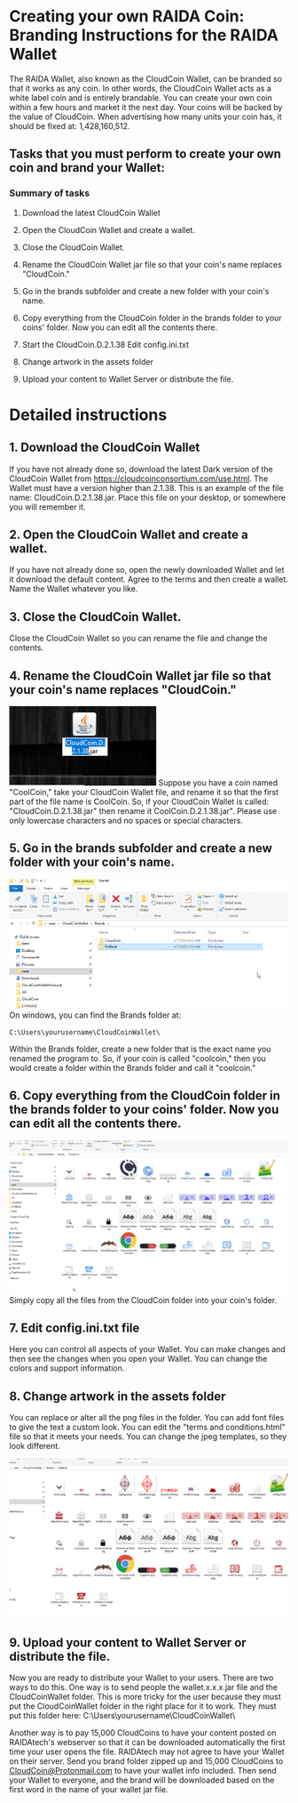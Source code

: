# Creating your own RAIDA Coin: Branding Instructions for the RAIDA Wallet

The RAIDA Wallet, also known as the CloudCoin Wallet, can be branded so that 
it works as any coin. In other words, the CloudCoin Wallet acts as a white label coin and is entirely brandable. 
You can create your own coin within a few hours and market it the next day. Your coins will be backed by the 
value of CloudCoin. When advertising how many units your coin has, it should be fixed at: 1,428,160,512.

## Tasks that you must perform to create your own coin and brand your Wallet:

### Summary of tasks

1. Download the latest CloudCoin Wallet

2. Open the CloudCoin Wallet and create a wallet. 

3. Close the CloudCoin Wallet. 

4. Rename the CloudCoin Wallet jar file so that your coin's name replaces "CloudCoin."

5. Go in the brands subfolder and create a new folder with your coin's name. 

6. Copy everything from the CloudCoin folder in the brands folder to your coins' folder. Now you can edit all the contents there. 

7. Start the CloudCoin.D.2.1.38 Edit config.ini.txt

8. Change artwork in the assets folder

9. Upload your content to Wallet Server or distribute the file. 

# Detailed instructions

## 1. Download the CloudCoin Wallet
If you have not already done so, download the latest Dark version of the CloudCoin Wallet from  https://cloudcoinconsortium.com/use.html. The Wallet must have a version higher than 2.1.38. This is an example of the file name: CloudCoin.D.2.1.38.jar. Place this file on your desktop, or somewhere you will remember it. 

## 2. Open the CloudCoin Wallet and create a wallet. 
If you have not already done so, open the newly downloaded Wallet and let it download the default content. Agree to the terms and then create a wallet. Name the Wallet whatever you like. 

## 3. Close the CloudCoin Wallet. 
Close the CloudCoin Wallet so you can rename the file and change the contents. 

## 4. Rename the CloudCoin Wallet jar file so that your coin's name replaces "CloudCoin."
![github-large](changename.png)
Suppose you have a coin named "CoolCoin," take your CloudCoin Wallet file, and rename it so that the first part of the file name is CoolCoin. So, if your CloudCoin Wallet is called: "CloudCoin.D.2.1.38.jar" then rename it CoolCoin.D.2.1.38.jar". Please use only lowercase characters and no spaces or special characters.  

## 5. Go in the brands subfolder and create a new folder with your coin's name. 
![github-large](folders.png)
On windows, you can find the Brands folder at: 
```
C:\Users\yourusername\CloudCoinWallet\
```
Within the Brands folder, create a new folder that is the exact name you renamed the program to. So, if your coin is called "coolcoin," then you would create a folder within the Brands folder and call it "coolcoin."

## 6. Copy everything from the CloudCoin folder in the brands folder to your coins' folder. Now you can edit all the contents there. 
![github-large](default.png)
Simply copy all the files from the CloudCoin folder into your coin's folder. 

## 7. Edit config.ini.txt file
Here you can control all aspects of your Wallet. You can make changes and then see the changes when you open your Wallet. You can change the colors and support information. 

## 8. Change artwork in the assets folder
You can replace or alter all the png files in the folder. You can add font files to give the text a custom look. You can edit the "terms and conditions.html" file so that it meets your needs. You can change the jpeg templates, so they look different. 

![github-large](customized.png)

## 9. Upload your content to Wallet Server or distribute the file. 

Now you are ready to distribute your Wallet to your users. There are two ways to do this. One way is to send people the wallet.x.x.x.jar file and the CloudCoinWallet folder. This is more tricky for the user because they must put the CloudCoinWallet folder in the right place for it to work.  They must put this folder here: C:\Users\yourusername\CloudCoinWallet\

Another way is to pay 15,000 CloudCoins to have your content posted on RAIDAtech's webserver so that it can be downloaded automatically the first time your user opens the file. RAIDAtech may not agree to have your Wallet on their server. Send you brand folder zipped up and 15,000 CloudCoins to CloudCoin@Protonmail.com to have your wallet info included. Then send your Wallet to everyone, and the brand will be downloaded based on the first word in the name of your wallet jar file. 



